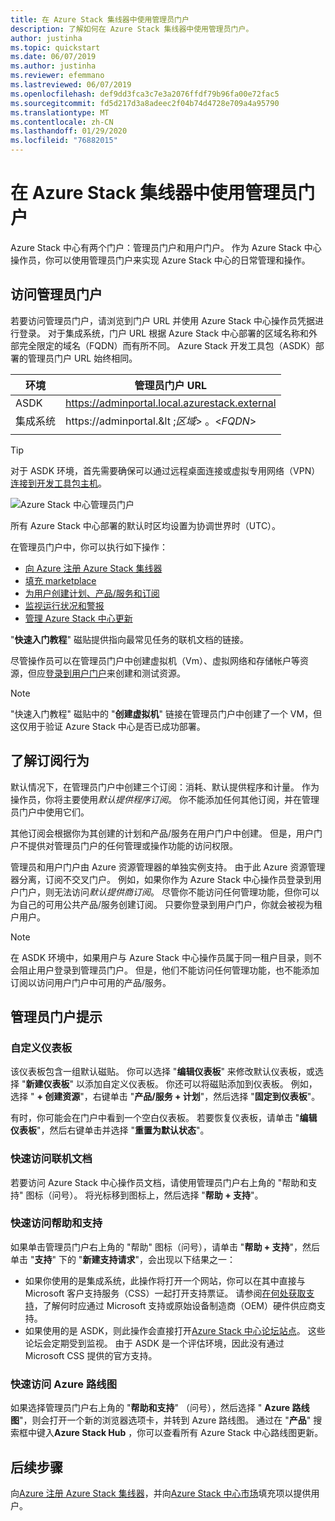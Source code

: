 ```yaml
---
title: 在 Azure Stack 集线器中使用管理员门户
description: 了解如何在 Azure Stack 集线器中使用管理员门户。
author: justinha
ms.topic: quickstart
ms.date: 06/07/2019
ms.author: justinha
ms.reviewer: efemmano
ms.lastreviewed: 06/07/2019
ms.openlocfilehash: def9dd3fca3c7e3a2076ffdf79b96fa00e72fac5
ms.sourcegitcommit: fd5d217d3a8adeec2f04b74d4728e709a4a95790
ms.translationtype: MT
ms.contentlocale: zh-CN
ms.lasthandoff: 01/29/2020
ms.locfileid: "76882015"
---
```

# <a name="use-the-administrator-portal-in-azure-stack-hub"></a>在 Azure Stack 集线器中使用管理员门户

Azure Stack 中心有两个门户：管理员门户和用户门户。 作为 Azure Stack 中心操作员，你可以使用管理员门户来实现 Azure Stack 中心的日常管理和操作。

## <a name="access-the-administrator-portal"></a>访问管理员门户

若要访问管理员门户，请浏览到门户 URL 并使用 Azure Stack 中心操作员凭据进行登录。 对于集成系统，门户 URL 根据 Azure Stack 中心部署的区域名称和外部完全限定的域名（FQDN）而有所不同。 Azure Stack 开发工具包（ASDK）部署的管理员门户 URL 始终相同。

| 环境 | 管理员门户 URL |   
| -- | -- | 
| ASDK| https://adminportal.local.azurestack.external  |
| 集成系统 | https://adminportal.&lt ;*区域*&gt; 。&lt;*FQDN*&gt; | 
| | |

> [!TIP]
> 对于 ASDK 环境，首先需要确保可以通过远程桌面连接或虚拟专用网络（VPN）[连接到开发工具包主机](../asdk/asdk-connect.md)。

 ![Azure Stack 中心管理员门户](media/azure-stack-manage-portals/admin-portal.png)

所有 Azure Stack 中心部署的默认时区均设置为协调世界时（UTC）。

在管理员门户中，你可以执行如下操作：

* [向 Azure 注册 Azure Stack 集线器](azure-stack-registration.md)
* [填充 marketplace](azure-stack-download-azure-marketplace-item.md)
* [为用户创建计划、产品/服务和订阅](service-plan-offer-subscription-overview.md)
* [监视运行状况和警报](azure-stack-monitor-health.md)
* [管理 Azure Stack 中心更新](azure-stack-updates.md)

"**快速入门教程**" 磁贴提供指向最常见任务的联机文档的链接。

尽管操作员可以在管理员门户中创建虚拟机（Vm）、虚拟网络和存储帐户等资源，但应[登录到用户门户](../user/azure-stack-use-portal.md)来创建和测试资源。

>[!NOTE]
>"快速入门教程" 磁贴中的 "**创建虚拟机**" 链接在管理员门户中创建了一个 VM，但这仅用于验证 Azure Stack 中心是否已成功部署。

## <a name="understand-subscription-behavior"></a>了解订阅行为

默认情况下，在管理员门户中创建三个订阅：消耗、默认提供程序和计量。 作为操作员，你将主要使用*默认提供程序订阅*。 你不能添加任何其他订阅，并在管理员门户中使用它们。

其他订阅会根据你为其创建的计划和产品/服务在用户门户中创建。 但是，用户门户不提供对管理员门户的任何管理或操作功能的访问权限。

管理员和用户门户由 Azure 资源管理器的单独实例支持。 由于此 Azure 资源管理器分离，订阅不交叉门户。 例如，如果你作为 Azure Stack 中心操作员登录到用户门户，则无法访问*默认提供商订阅*。 尽管你不能访问任何管理功能，但你可以为自己的可用公共产品/服务创建订阅。 只要你登录到用户门户，你就会被视为租户用户。

  >[!NOTE]
  >在 ASDK 环境中，如果用户与 Azure Stack 中心操作员属于同一租户目录，则不会阻止用户登录到管理员门户。 但是，他们不能访问任何管理功能，也不能添加订阅以访问用户门户中可用的产品/服务。

## <a name="administrator-portal-tips"></a>管理员门户提示

### <a name="customize-the-dashboard"></a>自定义仪表板

该仪表板包含一组默认磁贴。 你可以选择 "**编辑仪表板**" 来修改默认仪表板，或选择 "**新建仪表板**" 以添加自定义仪表板。 你还可以将磁贴添加到仪表板。 例如，选择 " **+ 创建资源**"，右键单击 "**产品/服务 + 计划**"，然后选择 "**固定到仪表板**"。

有时，你可能会在门户中看到一个空白仪表板。 若要恢复仪表板，请单击 "**编辑仪表板**"，然后右键单击并选择 "**重置为默认状态**"。

### <a name="quick-access-to-online-documentation"></a>快速访问联机文档

若要访问 Azure Stack 中心操作员文档，请使用管理员门户右上角的 "帮助和支持" 图标（问号）。 将光标移到图标上，然后选择 "**帮助 + 支持**"。

### <a name="quick-access-to-help-and-support"></a>快速访问帮助和支持

如果单击管理员门户右上角的 "帮助" 图标（问号），请单击 "**帮助 + 支持**"，然后单击 "**支持**" 下的 "**新建支持请求**"，会出现以下结果之一：

- 如果你使用的是集成系统，此操作将打开一个网站，你可以在其中直接与 Microsoft 客户支持服务（CSS）一起打开支持票证。 请参阅[在何处获取支持](azure-stack-manage-basics.md#where-to-get-support)，了解何时应通过 Microsoft 支持或原始设备制造商（OEM）硬件供应商支持。
- 如果使用的是 ASDK，则此操作会直接打开[Azure Stack 中心论坛站点](https://social.msdn.microsoft.com/Forums/home?forum=AzureStack)。 这些论坛会定期受到监视。 由于 ASDK 是一个评估环境，因此没有通过 Microsoft CSS 提供的官方支持。

### <a name="quick-access-to-the-azure-roadmap"></a>快速访问 Azure 路线图

如果选择管理员门户右上角的 "**帮助和支持**" （问号），然后选择 " **Azure 路线图**"，则会打开一个新的浏览器选项卡，并转到 Azure 路线图。 通过在 "**产品**" 搜索框中键入**Azure Stack Hub** ，你可以查看所有 Azure Stack 中心路线图更新。

## <a name="next-steps"></a>后续步骤

向[Azure 注册 Azure Stack 集线器](azure-stack-registration.md)，并向[Azure Stack 中心市场](azure-stack-marketplace.md)填充项以提供用户。
